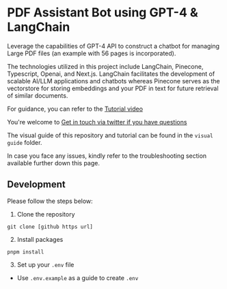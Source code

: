 
# PDF Assistant Bot using GPT-4 & LangChain

Leverage the capabilities of GPT-4 API to construct a chatbot for managing Large PDF files (an example with 56 pages is incorporated).

The technologies utilized in this project include LangChain, Pinecone, Typescript, Openai, and Next.js. LangChain facilitates the development of scalable AI/LLM applications and chatbots whereas Pinecone serves as the vectorstore for storing embeddings and your PDF in text for future retrieval of similar documents.

For guidance, you can refer to the [Tutorial video](https://www.youtube.com/watch?v=ih9PBGVVOO4)

You're welcome to [Get in touch via twitter if you have questions](https://twitter.com/mayowaoshin)

The visual guide of this repository and tutorial can be found in the `visual guide` folder.

In case you face any issues, kindly refer to the troubleshooting section available further down this page.

## Development

Please follow the steps below:

1. Clone the repository

```
git clone [github https url]
```

2. Install packages

```
pnpm install
```

3. Set up your `.env` file

- Use `.env.example` as a guide to create `.env`